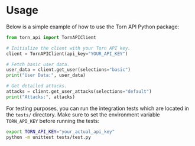 # Usage

Below is a simple example of how to use the Torn API Python package:

```python
from torn_api import TornAPIClient

# Initialize the client with your Torn API key.
client = TornAPIClient(api_key="YOUR_API_KEY")

# Fetch basic user data.
user_data = client.get_user(selections="basic")
print("User Data:", user_data)

# Get detailed attacks.
attacks = client.get_user_attacks(selections="default")
print("Attacks:", attacks)
```

For testing purposes, you can run the integration tests which are located in the `tests/` directory. Make sure to set the environment variable `TORN_API_KEY` before running the tests:

```bash
export TORN_API_KEY="your_actual_api_key"
python -m unittest tests/test.py
```
